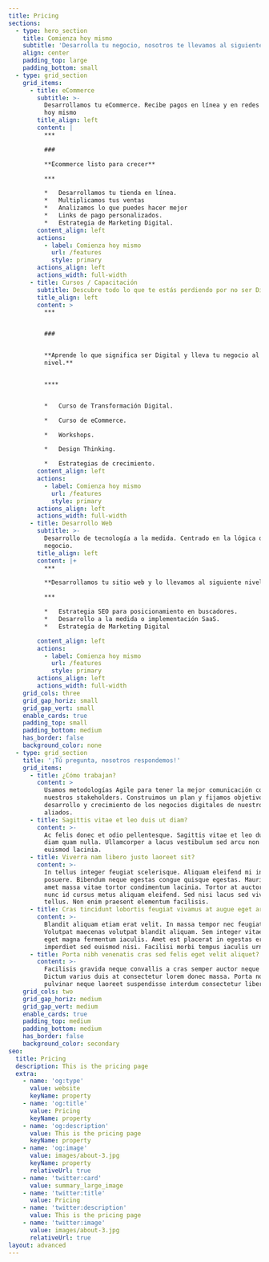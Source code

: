 ```yaml
---
title: Pricing
sections:
  - type: hero_section
    title: Comienza hoy mismo
    subtitle: 'Desarrolla tu negocio, nosotros te llevamos al siguiente nivel.'
    align: center
    padding_top: large
    padding_bottom: small
  - type: grid_section
    grid_items:
      - title: eCommerce
        subtitle: >-
          Desarrollamos tu eCommerce. Recibe pagos en línea y en redes sociales
          hoy mismo
        title_align: left
        content: |
          ***

          ###

          **Ecommerce listo para crecer**

          ***

          *   Desarrollamos tu tienda en línea.
          *   Multiplicamos tus ventas
          *   Analizamos lo que puedes hacer mejor
          *   Links de pago personalizados.
          *   Estrategia de Marketing Digital.
        content_align: left
        actions:
          - label: Comienza hoy mismo
            url: /features
            style: primary
        actions_align: left
        actions_width: full-width
      - title: Cursos / Capacitación
        subtitle: Descubre todo lo que te estás perdiendo por no ser Digital.
        title_align: left
        content: >
          ***


          ###


          **Aprende lo que significa ser Digital y lleva tu negocio al siguiente
          nivel.**


          ****


          *   Curso de Transformación Digital.

          *   Curso de eCommerce.

          *   Workshops.

          *   Design Thinking.

          *   Estrategias de crecimiento.
        content_align: left
        actions:
          - label: Comienza hoy mismo
            url: /features
            style: primary
        actions_align: left
        actions_width: full-width
      - title: Desarrollo Web
        subtitle: >-
          Desarrollo de tecnología a la medida. Centrado en la lógica de
          negocio.
        title_align: left
        content: |+
          ***

          **Desarrollamos tu sitio web y lo llevamos al siguiente nivel.**

          ***

          *   Estrategia SEO para posicionamiento en buscadores.
          *   Desarrollo a la medida o implementación SaaS.
          *   Estrategía de Marketing Digital

        content_align: left
        actions:
          - label: Comienza hoy mismo
            url: /features
            style: primary
        actions_align: left
        actions_width: full-width
    grid_cols: three
    grid_gap_horiz: small
    grid_gap_vert: small
    enable_cards: true
    padding_top: small
    padding_bottom: medium
    has_border: false
    background_color: none
  - type: grid_section
    title: '¡Tú pregunta, nosotros respondemos!'
    grid_items:
      - title: ¿Cómo trabajan?
        content: >
          Usamos metodologías Agile para tener la mejor comunicación con
          nuestros stakeholders. Construimos un plan y fijamos objetivos para el
          desarrollo y crecimiento de los negocios digitales de nuestros
          aliados. 
      - title: Sagittis vitae et leo duis ut diam?
        content: >-
          Ac felis donec et odio pellentesque. Sagittis vitae et leo duis ut
          diam quam nulla. Ullamcorper a lacus vestibulum sed arcu non odio
          euismod lacinia.
      - title: Viverra nam libero justo laoreet sit?
        content: >-
          In tellus integer feugiat scelerisque. Aliquam eleifend mi in nulla
          posuere. Bibendum neque egestas congue quisque egestas. Mauris sit
          amet massa vitae tortor condimentum lacinia. Tortor at auctor urna
          nunc id cursus metus aliquam eleifend. Sed nisi lacus sed viverra
          tellus. Non enim praesent elementum facilisis.
      - title: Cras tincidunt lobortis feugiat vivamus at augue eget arcu?
        content: >-
          Blandit aliquam etiam erat velit. In massa tempor nec feugiat.
          Volutpat maecenas volutpat blandit aliquam. Sem integer vitae justo
          eget magna fermentum iaculis. Amet est placerat in egestas erat
          imperdiet sed euismod nisi. Facilisi morbi tempus iaculis urna.
      - title: Porta nibh venenatis cras sed felis eget velit aliquet?
        content: >-
          Facilisis gravida neque convallis a cras semper auctor neque vitae.
          Dictum varius duis at consectetur lorem donec massa. Porta non
          pulvinar neque laoreet suspendisse interdum consectetur libero.
    grid_cols: two
    grid_gap_horiz: medium
    grid_gap_vert: medium
    enable_cards: true
    padding_top: medium
    padding_bottom: medium
    has_border: false
    background_color: secondary
seo:
  title: Pricing
  description: This is the pricing page
  extra:
    - name: 'og:type'
      value: website
      keyName: property
    - name: 'og:title'
      value: Pricing
      keyName: property
    - name: 'og:description'
      value: This is the pricing page
      keyName: property
    - name: 'og:image'
      value: images/about-3.jpg
      keyName: property
      relativeUrl: true
    - name: 'twitter:card'
      value: summary_large_image
    - name: 'twitter:title'
      value: Pricing
    - name: 'twitter:description'
      value: This is the pricing page
    - name: 'twitter:image'
      value: images/about-3.jpg
      relativeUrl: true
layout: advanced
---
```

